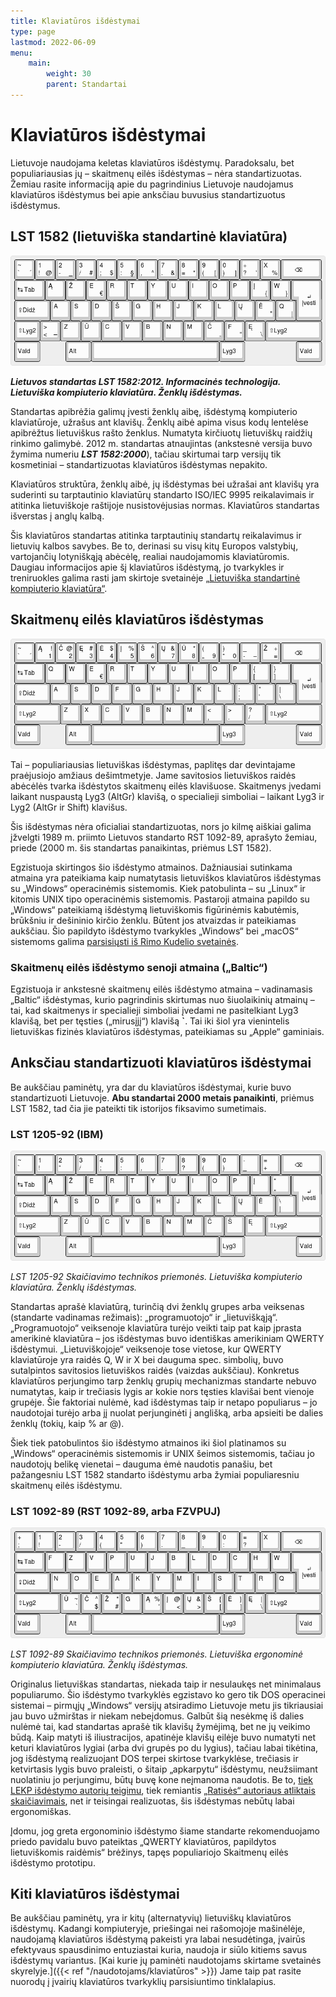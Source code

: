 ```yaml
---
title: Klaviatūros išdėstymai
type: page
lastmod: 2022-06-09
menu:
    main:
        weight: 30
        parent: Standartai
---
```


Klaviatūros išdėstymai
======================

Lietuvoje naudojama keletas klaviatūros išdėstymų. Paradoksalu, bet populiariausias jų – skaitmenų eilės išdėstymas –
nėra standartizuotas. Žemiau rasite informaciją apie du pagrindinius Lietuvoje naudojamus klaviatūros išdėstymus bei
apie anksčiau buvusius standartizuotus išdėstymus.

LST 1582 (lietuviška standartinė klaviatūra)
--------------------------------------------

![Standartinės klaviatūros išdėstymo schema](LST_1582_klaviatūra.png)

_**Lietuvos standartas LST 1582:2012. Informacinės technologija. Lietuviška kompiuterio klaviatūra. Ženklų
išdėstymas.**_

Standartas apibrėžia galimų įvesti ženklų aibę, išdėstymą kompiuterio klaviatūroje, užrašus ant klavišų. Ženklų aibė
apima visus kodų lentelėse apibrėžtus lietuviškus rašto ženklus. Numatyta kirčiuotų lietuviškų raidžių rinkimo galimybė.
2012 m. standartas atnaujintas (ankstesnė versija buvo žymima numeriu _**LST 1582:2000**_), tačiau skirtumai tarp
versijų tik kosmetiniai – standartizuotas klaviatūros išdėstymas nepakito.

Klaviatūros struktūra, ženklų aibė, jų išdėstymas bei užrašai ant klavišų yra suderinti su tarptautinio klaviatūrų
standarto ISO/IEC 9995 reikalavimais ir atitinka lietuviškoje raštijoje nusistovėjusias normas. Klaviatūros standartas
išverstas į anglų kalbą.

Šis klaviatūros standartas atitinka tarptautinių standartų reikalavimus ir lietuvių kalbos savybes. Be to, derinasi su
visų kitų Europos valstybių, vartojančių lotyniškąją abėcėlę, realiai naudojamomis klaviatūromis. Daugiau informacijos
apie šį klaviatūros išdėstymą, jo tvarkykles ir treniruokles galima rasti jam skirtoje
svetainėje [„Lietuviška standartinė kompiuterio klaviatūra“](http://ims.mii.lt/klav/).

Skaitmenų eilės klaviatūros išdėstymas
--------------------------------------

![Skaitmenų eilės išdėstymo schema](skaitmenų_eilės_klaviatūra.png)

Tai – populiariausias lietuviškas išdėstymas, paplitęs dar devintajame praėjusiojo amžiaus dešimtmetyje. Jame savitosios
lietuviškos raidės abėcėlės tvarka išdėstytos skaitmenų eilės klavišuose. Skaitmenys įvedami laikant nuspaustą Lyg3
(AltGr) klavišą, o specialieji simboliai – laikant Lyg3 ir Lyg2 (AltGr ir Shift) klavišus.

Šis išdėstymas nėra oficialiai standartizuotas, nors jo kilmę aiškiai galima įžvelgti 1989 m. priimto Lietuvos standarto
RST 1092-89, aprašyto žemiau, priede (2000 m. šis standartas panaikintas, priėmus LST 1582).

Egzistuoja skirtingos šio išdėstymo atmainos. Dažniausiai sutinkama atmaina yra pateikiama kaip numatytasis lietuviškos
klaviatūros išdėstymas su „Windows“ operacinėmis sistemomis. Kiek patobulinta – su „Linux“ ir kitomis UNIX tipo
operacinėmis sistemomis. Pastaroji atmaina papildo su „Windows“ pateikiamą išdėstymą lietuviškomis figūrinėmis
kabutėmis, brūkšniu ir dešininio kirčio ženklu. Būtent jos atvaizdas ir pateikiamas aukščiau. Šio papildyto išdėstymo
tvarkykles „Windows“ bei „macOS“ sistemoms
galima [parsisiųsti iš Rimo Kudelio svetainės](https://rimas.kudelis.lt/numeric/).

### Skaitmenų eilės išdėstymo senoji atmaina („Baltic“)

Egzistuoja ir ankstesnė skaitmenų eilės išdėstymo atmaina – vadinamasis „Baltic“ išdėstymas, kurio pagrindinis skirtumas
nuo šiuolaikinių atmainų – tai, kad skaitmenys ir specialieji simboliai įvedami ne pasitelkiant Lyg3 klavišą, bet per
tęsties („mirusįjį“) klavišą **\`**. Tai iki šiol yra vienintelis lietuviškas fizinės klaviatūros išdėstymas,
pateikiamas su „Apple“ gaminiais.

Anksčiau standartizuoti klaviatūros išdėstymai
----------------------------------------------

Be aukščiau paminėtų, yra dar du klaviatūros išdėstymai, kurie buvo standartizuoti Lietuvoje. **Abu standartai 2000
metais panaikinti**, priėmus LST 1582, tad čia jie pateikti tik istorijos fiksavimo sumetimais.

### LST 1205-92 (IBM)

![LST 1205-92 išdėstymo schema](LST_1205-92_klaviatūra.png)

_LST 1205-92 Skaičiavimo technikos priemonės. Lietuviška kompiuterio klaviatūra. Ženklų išdėstymas._

Standartas aprašė klaviatūrą, turinčią dvi ženklų grupes arba veiksenas (standarte vadinamas režimais): „programuotojo“
ir „lietuviškąją“. „Programuotojo“ veiksenoje klaviatūra turėjo veikti taip pat kaip įprasta amerikinė klaviatūra – jos
išdėstymas buvo identiškas amerikiniam QWERTY išdėstymui. „Lietuviškojoje“ veiksenoje tose vietose, kur QWERTY
klaviatūroje yra raidės Q, W ir X bei dauguma spec. simbolių, buvo sutalpintos savitosios lietuviškos raidės (vaizdas
aukščiau). Konkretus klaviatūros perjungimo tarp ženklų grupių mechanizmas standarte nebuvo numatytas, kaip ir trečiasis
lygis ar kokie nors tęsties klavišai bent vienoje grupėje. Šie faktoriai nulėmė, kad išdėstymas taip ir netapo
populiarus – jo naudotojai turėjo arba jį nuolat perjunginėti į anglišką, arba apsieiti be dalies ženklų (tokių, kaip %
ar @).

Šiek tiek patobulintos šio išdėstymo atmainos iki šiol platinamos su „Windows“ operacinėmis sistemomis ir UNIX šeimos
sistemomis, tačiau jo naudotojų belikę vienetai – dauguma ėmė naudotis panašiu, bet pažangesniu LST 1582 standarto
išdėstymu arba žymiai populiaresniu skaitmenų eilės išdėstymu.

### LST 1092-89 (RST 1092-89, arba FZVPUJ)

![LST 1092-89 išdėstymo schema](LST_1092-89_klaviatūra.png)

_LST 1092-89 Skaičiavimo technikos priemonės. Lietuviška ergonominė kompiuterio klaviatūra. Ženklų išdėstymas._

Originalus lietuviškas standartas, niekada taip ir nesulaukęs net minimalaus populiarumo. Šio išdėstymo tvarkyklės
egzistavo ko gero tik DOS operacinei sistemai – pirmųjų „Windows“ versijų atsiradimo Lietuvoje metu jis tikriausiai jau
buvo užmirštas ir niekam nebeįdomus. Galbūt šią nesėkmę iš dalies nulėmė tai, kad standartas aprašė tik klavišų
žymėjimą, bet ne jų veikimo būdą. Kaip matyti iš iliustracijos, apatinėje klavišų eilėje buvo numatyti net keturi
klaviatūros lygiai (arba dvi grupės po du lygius), tačiau labai tikėtina, jog išdėstymą realizuojant DOS terpei skirtose
tvarkyklėse, trečiasis ir ketvirtasis lygis buvo praleisti, o šitaip „apkarpytu“ išdėstymu, neužsiimant nuolatiniu jo
perjungimu, būtų buvę kone neįmanoma naudotis. Be to, [tiek LEKP išdėstymo autorių teigimu](https://lekp.info/RST1092),
tiek remiantis
[„Ratisės“ autoriaus atliktais skaičiavimais](https://albuck.github.io/lithuanian-keyboard-layouts/lt-isdestymu-patikros.html), 
net ir teisingai realizuotas, šis išdėstymas nebūtų labai ergonomiškas.

Įdomu, jog greta ergonominio išdėstymo šiame standarte rekomenduojamo priedo pavidalu buvo pateiktas „QWERTY
klaviatūros, papildytos lietuviškomis raidėmis“ brėžinys, tapęs populiariojo Skaitmenų eilės išdėstymo prototipu.

Kiti klaviatūros išdėstymai
---------------------------

Be aukščiau paminėtų, yra ir kitų (alternatyvių) lietuviškų klaviatūros išdėstymų. Kadangi kompiuteryje, priešingai nei
rašomojoje mašinėlėje, naudojamą klaviatūros išdėstymą pakeisti yra labai nesudėtinga, įvairūs efektyvaus spausdinimo
entuziastai kuria, naudoja ir siūlo kitiems savus išdėstymų
variantus. [Kai kurie jų paminėti naudotojams skirtame svetainės skyrelyje.]({{< ref "/naudotojams/klaviatūros" >}})
Jame taip pat rasite nuorodų į įvairių klaviatūros tvarkyklių parsisiuntimo tinklalapius.
